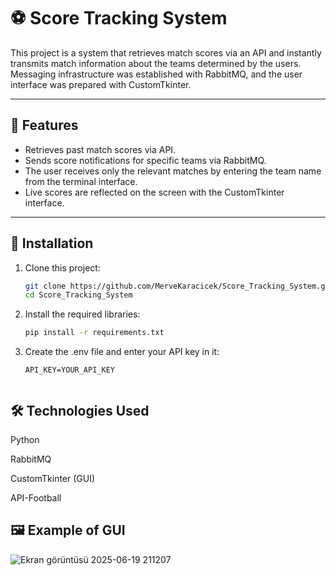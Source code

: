 # ⚽ Score Tracking System

This project is a system that retrieves match scores via an API and instantly transmits match information about the teams determined by the users.  
Messaging infrastructure was established with RabbitMQ, and the user interface was prepared with CustomTkinter.

---

## 🚀 Features
- Retrieves past match scores via API.
- Sends score notifications for specific teams via RabbitMQ.
- The user receives only the relevant matches by entering the team name from the terminal interface.
- Live scores are reflected on the screen with the CustomTkinter interface.

---

## 🔧 Installation

1. Clone this project:
   ```bash
   git clone https://github.com/MerveKaracicek/Score_Tracking_System.git
   cd Score_Tracking_System

2. Install the required libraries:
     ```bash
     pip install -r requirements.txt
3. Create the .env file and enter your API key in it:
    ```env
   API_KEY=YOUR_API_KEY

    
## 🛠 Technologies Used


Python

RabbitMQ

CustomTkinter (GUI)

API-Football

## 🖼️ Example of GUI

![Ekran görüntüsü 2025-06-19 211207](https://github.com/user-attachments/assets/fc2315bc-c83a-453a-9436-79079c1324d1)

